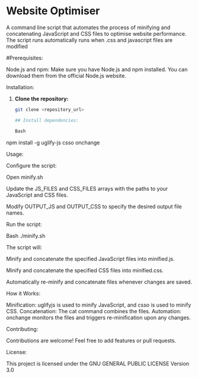 # Website Optimiser
A command line script that automates the process of minifying and concatenating JavaScript and CSS files to optimise website performance.
 The script runs automatically runs when .css and javascript files are modified

#Prerequisites:

Node.js and npm: Make sure you have Node.js and npm installed. You can download them from the official Node.js website.

Installation:

1. **Clone the repository:** 
   ```bash
   git clone <repository_url>

   ## Install dependencies:

   Bash
npm install -g uglify-js csso onchange 

Usage:

Configure the script:

Open minify.sh

Update the JS_FILES and CSS_FILES arrays with the paths to your JavaScript and CSS files.

Modify OUTPUT_JS and OUTPUT_CSS to specify the desired output file names.

Run the script:

Bash
./minify.sh 

The script will:

Minify and concatenate the specified JavaScript files into minified.js.

Minify and concatenate the specified CSS files into minified.css.

Automatically re-minify and concatenate files whenever changes are saved.

How it Works:

Minification: uglifyjs is used to minify JavaScript, and csso is used to minify CSS.
Concatenation: The cat command combines the files.
Automation: onchange monitors the files and triggers re-minification upon any changes.

Contributing:

Contributions are welcome! Feel free to add features or pull requests.

License:

This project is licensed under the GNU GENERAL PUBLIC LICENSE Version 3.0


